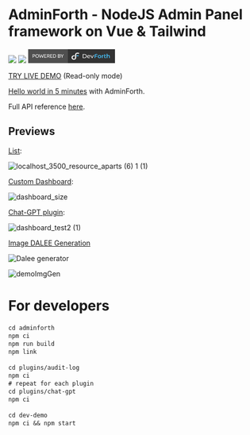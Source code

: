 # AdminForth - NodeJS Admin Panel framework on Vue & Tailwind


<a href="https://adminforth.dev"><img src="https://img.shields.io/badge/website-adminforth.dev-blue" style="height:24px"/></a> <a href="https://adminforth.dev"><img src="https://img.shields.io/npm/dw/adminforth" style="height:24px"/></a> <a href="https://devforth.io"><img src="https://raw.githubusercontent.com/devforth/OnLogs/e97944fffc24fec0ce2347b205c9bda3be8de5c5/.assets/df_powered_by.svg" style="height:28px"/></a>


[TRY LIVE DEMO](https://demo.adminforth.dev/)  (Read-only mode)

[Hello world in 5 minutes](https://adminforth.dev/docs/tutorial/gettingStarted) with AdminForth.

Full API reference [here](https://adminforth.dev/docs/api/).

## Previews

[List](https://adminforth.dev/docs/tutorial/gettingStarted):

![localhost_3500_resource_aparts (6) 1 (1)](https://github.com/user-attachments/assets/ba7fd3f1-b080-48f7-a96f-29e5dbc83f3a)

[Custom Dashboard](https://adminforth.dev/docs/tutorial/Customization/customPages):

![dashboard_size](https://github.com/user-attachments/assets/9aa716a2-79f5-464d-8cdd-f53f28684315)

[Chat-GPT plugin](https://adminforth.dev/docs/tutorial/Plugins/chat-gpt):

![dashboard_test2 (1)](https://github.com/user-attachments/assets/c42a889f-03fa-4934-8032-dc2a97938db6)

[Image DALEE Generation](https://adminforth.dev/docs/tutorial/Plugins/upload/#image-generation)

![Dalee generator](https://adminforth.dev/assets/images/demoImgGen-d19e5bc5d448914c2b6775316283c4ac.gif)

![demoImgGen](https://github.com/user-attachments/assets/b923e044-7e29-46ff-ab91-eeca5eee2b0a)

# For developers

```
cd adminforth
npm ci
npm run build
npm link

cd plugins/audit-log
npm ci
# repeat for each plugin
cd plugins/chat-gpt
npm ci

cd dev-demo
npm ci && npm start
```
